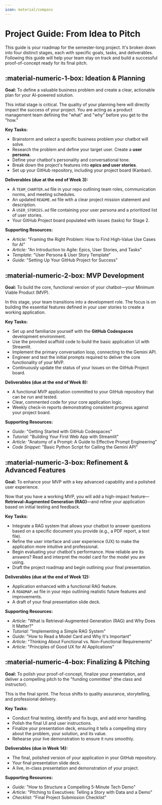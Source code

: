 ```yaml
---
icon: material/compass
---
```


# Project Guide: From Idea to Pitch

This guide is your roadmap for the semester-long project. It's broken down into four distinct stages, each with specific goals, tasks, and deliverables. Following this guide will help your team stay on track and build a successful proof-of-concept ready for its final pitch.


## :material-numeric-1-box: Ideation & Planning 

**Goal:** To define a valuable business problem and create a clear, actionable plan for your AI-powered solution.

This initial stage is critical. The quality of your planning here will directly impact the success of your project. You are acting as a product management team defining the "what" and "why" before you get to the "how."

**Key Tasks:**

* Brainstorm and select a specific business problem your chatbot will solve.
* Research the problem and define your target user. Create a **user persona**.
* Define your chatbot's personality and conversational tone.
* Break down the project's features into **epics and user stories**.
* Set up your GitHub repository, including your project board (Kanban).

**Deliverables (due at the end of Week 3):**

* A `TEAM_CHARTER.md` file in your repo outlining team roles, communication norms, and meeting schedules.
* An updated `README.md` file with a clear project mission statement and description.
* A `USER_STORIES.md` file containing your user persona and a prioritized list of user stories.
* Your GitHub Project board populated with issues (tasks) for Stage 2.

**Supporting Resources:**

* *Article:* "Framing the Right Problem: How to Find High-Value Use Cases for AI"
* *Article:* "An Introduction to Agile: Epics, User Stories, and Tasks"
* *Template:* "User Persona & User Story Template"
* *Guide:* "Setting Up Your GitHub Project for Success"


## :material-numeric-2-box: MVP Development 

**Goal:** To build the core, functional version of your chatbot—your Minimum Viable Product (MVP).

In this stage, your team transitions into a development role. The focus is on building the essential features defined in your user stories to create a working application.

**Key Tasks:**

* Set up and familiarize yourself with the **GitHub Codespaces** development environment.
* Use the provided scaffold code to build the basic application UI with Streamlit.
* Implement the primary conversation loop, connecting to the Gemini API.
* Engineer and test the initial prompts required to deliver the core functionality of your MVP.
* Continuously update the status of your Issues on the GitHub Project board.

**Deliverables (due at the end of Week 8):**

* A functional MVP application committed to your GitHub repository that can be run and tested.
* Clear, commented code for your core application logic.
* Weekly check-in reports demonstrating consistent progress against your project board.

**Supporting Resources:**

* *Guide:* "Getting Started with GitHub Codespaces"
* *Tutorial:* "Building Your First Web App with Streamlit"
* *Article:* "Anatomy of a Prompt: A Guide to Effective Prompt Engineering"
* *Code Snippet:* "Basic Python Script for Calling the Gemini API"


## :material-numeric-3-box: Refinement & Advanced Features 

**Goal:** To enhance your MVP with a key advanced capability and a polished user experience.

Now that you have a working MVP, you will add a high-impact feature—**Retrieval-Augmented Generation (RAG)**—and refine your application based on initial testing and feedback.

**Key Tasks:**

* Integrate a RAG system that allows your chatbot to answer questions based on a specific document you provide (e.g., a PDF report, a text file).
* Refine the user interface and user experience (UX) to make the application more intuitive and professional.
* Begin evaluating your chatbot's performance. How reliable are its answers? Read and interpret the model card for the model you are using.
* Draft the project roadmap and begin outlining your final presentation.

**Deliverables (due at the end of Week 12):**

* Application enhanced with a functional RAG feature.
* A `ROADMAP.md` file in your repo outlining realistic future features and improvements.
* A draft of your final presentation slide deck.

**Supporting Resources:**

* *Article:* "What is Retrieval-Augmented Generation (RAG) and Why Does It Matter?"
* *Tutorial:* "Implementing a Simple RAG System"
* *Guide:* "How to Read a Model Card and Why It's Important"
* *Article:* "Thinking About Functional vs. Non-Functional Requirements"
* *Article:* "Principles of Good UX for AI Applications"


## :material-numeric-4-box: Finalizing & Pitching 

**Goal:** To polish your proof-of-concept, finalize your presentation, and deliver a compelling pitch to the "funding committee" (the class and instructor).

This is the final sprint. The focus shifts to quality assurance, storytelling, and professional delivery.

**Key Tasks:**

* Conduct final testing, identify and fix bugs, and add error handling.
* Polish the final UI and user instructions.
* Finalize your presentation deck, ensuring it tells a compelling story about the problem, your solution, and its value.
* Rehearse your live demonstration to ensure it runs smoothly.

**Deliverables (due in Week 14):**

* The final, polished version of your application in your GitHub repository.
* Your final presentation slide deck.
* A live, in-class presentation and demonstration of your project.

**Supporting Resources:**

* *Guide:* "How to Structure a Compelling 5-Minute Tech Demo"
* *Article:* "Pitching to Executives: Telling a Story with Data and a Demo"
* *Checklist:* "Final Project Submission Checklist"